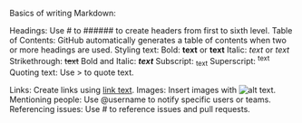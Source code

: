 Basics of writing Markdown: 

Headings: Use # to ###### to create headers from first to sixth level.
Table of Contents: GitHub automatically generates a table of contents when two or more headings are used.
Styling text:
Bold: **text** or __text__
Italic: *text* or _text_
Strikethrough: ~~text~~
Bold and Italic: ***text***
Subscript: <sub>text</sub>
Superscript: <sup>text</sup>
Quoting text: Use > to quote text.

Links: Create links using [link text](URL).
Images: Insert images with ![alt text](URL).
Mentioning people: Use @username to notify specific users or teams.
Referencing issues: Use # to reference issues and pull requests.
